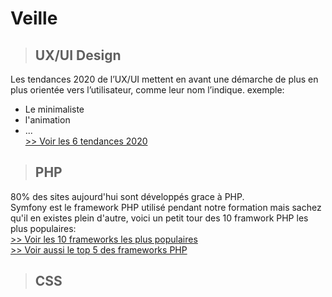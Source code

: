 # Veille

> ## UX/UI Design  

  Les tendances 2020 de l’UX/UI mettent en avant une démarche de plus en plus orientée vers l’utilisateur, comme leur nom l’indique. 
  exemple:
  - Le minimaliste  
  - l'animation  
  - ...  
  [>> Voir les 6 tendances 2020](https://graphiste.com/blog/webdesign-ux-ui-tendances-2020)  
  
  > ## PHP  
  80% des sites aujourd'hui sont développés grace à PHP.  
  Symfony est le framework PHP utilisé pendant notre formation mais sachez qu'il en existes plein d'autre, voici un petit tour des 10 framwork PHP les plus populaires:  
  [>> Voir les 10 frameworks les plus populaires](https://raygun.com/blog/top-php-frameworks/)  
  [>> Voir aussi le top 5 des frameworks PHP](https://www.easypartner.fr/blog/les-meilleurs-frameworks-php/)  

  > ## CSS
